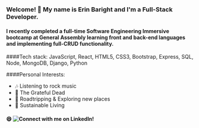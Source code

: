 ### Welcome! 👋 My name is Erin Baright and I'm a Full-Stack Developer.

#### I recently completed a full-time Software Engineering Immersive bootcamp at General Assembly learning front and back-end languages and implementing full-CRUD functionality.

####Tech stack: JavaScript, React, HTML5, CSS3, Bootstrap, Express, SQL, Node, MongoDB, Django, Python

####Personal Interests:
- :notes: Listening to rock music
- :rose: The Grateful Dead
- :car: Roadtripping & Exploring new places
- :seedling: Sustainable Living

#### :smile: ![Connect with me on LinkedIn!](https://www.linkedin.com/in/erin-baright/)

